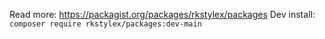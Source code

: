 Read more: https://packagist.org/packages/rkstylex/packages
Dev install: ```composer require rkstylex/packages:dev-main```
